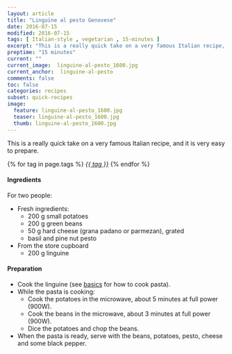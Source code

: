 ```yaml
---
layout: article
title: "Linguine al pesto Genovese"
date: 2016-07-15
modified: 2016-07-15
tags: [ Italian-style , vegetarian , 15-minutes ]
excerpt: "This is a really quick take on a very famous Italian recipe, and it is very ..."
preptime: "15 minutes"
current: ""
current_image:  linguine-al-pesto_1600.jpg
current_anchor:  linguine-al-pesto
comments: false
toc: false
categories: recipes
subset: quick-recipes
image:
  feature: linguine-al-pesto_1600.jpg
  teaser: linguine-al-pesto_1600.jpg
  thumb: linguine-al-pesto_1600.jpg
---
```




This is a really quick take on a very famous Italian recipe, and it is very easy to prepare.


{% for tag in page.tags %}&nbsp;<a class="post-tag" href="{{ site.url}}/tags/#{{ tag }}">_{{ tag }}_</a>&nbsp;{% endfor %}

#### Ingredients

For two people:

- Fresh ingredients:
  - 200 g small potatoes	 
  - 200 g green beans
  - 50 g hard cheese (grana padano or parmezan), grated
  - basil and pine nut pesto
- From the store cupboard  
  - 200 g linguine

#### Preparation

- Cook the linguine (see <a href="{{ site.url }}/basics">basics</a> for how to cook pasta).
- While the pasta is cooking:
  - Cook the potatoes in the microwave, about 5 minutes at full power (900W).
  - Cook the beans in the microwave, about 3 minutes at full power (900W).
  - Dice the potatoes and chop the beans.
- When the pasta is ready, serve with the beans, potatoes, pesto, cheese and some black pepper.
